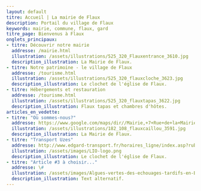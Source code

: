 ```yaml
---
layout: default
titre: Accueil | La mairie de Flaux
description: Portail du village de Flaux
keywords: mairie, commune, flaux, gard
titre_page: Bienvenus à Flaux
onglets_principaux:
- titre: Découvrir notre mairie
  addresse: /mairie.html
  illustration: /assets/illustrations/525_320_Flauxentrance_3610.jpg
  description_illustration: La Mairie de Flaux.
- titre: Notre patrimoine - le village de Flaux
  addresse: /tourisme.html
  illustration: /assets/illustrations/525_320_flauxcloche_3623.jpg
  description_illustration: Le clochet de l'église de Flaux.
- titre: Hébergements et restauration
  addresse: /tourisme.html
  illustration: /assets/illustrations/525_320_flauxtapas_3622.jpg
  description_illustration: Flaux tapas et chambres d'hôtes.
articles_en_vedette:
- titre: "Où sommes-nous?"
  addresse: https://www.google.com/maps/dir//Mairie,+7+Rue+de+la+Mairie,+30700+Flaux/@44.0126437,4.4763609,13z/data=!4m8!4m7!1m0!1m5!1m1!1s0x12b5b63c3159cc4b:0x9feb3ce2c7fcb932!2m2!1d4.504586!2d44.020724modestes_frontpageactussecondaires.png
  illustration: /assets/illustrations/182_108_flauxcaillou_3591.jpg
  description_illustration: La Mairie de Flaux.
- titre: "Transport Uzes"
  addresse: http://www.edgard-transport.fr/horaires_ligne/index.asp?rub_code=6&lign_id=237&ladate=08/06/2020&sens=1
  illustration: /assets/images/LIO-logo.png
  description_illustration: Le clochet de l'église de Flaux.
- titre: "Article #3 à choisir..."
  addresse: \#
  illustration: /assets/images/Algues-vertes-des-echouages-tardifs-en-Bretagne-cette-annee_frontpageactussecondaires.jpg
  description_illustration: Text alternatif.
---
```

